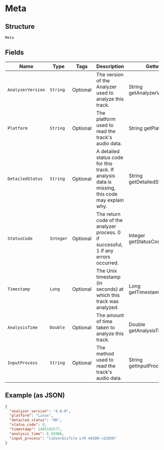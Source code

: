 
# Meta

## Structure

`Meta`

## Fields

| Name | Type | Tags | Description | Getter | Setter |
|  --- | --- | --- | --- | --- | --- |
| `AnalyzerVersion` | `String` | Optional | The version of the Analyzer used to analyze this track. | String getAnalyzerVersion() | setAnalyzerVersion(String analyzerVersion) |
| `Platform` | `String` | Optional | The platform used to read the track's audio data. | String getPlatform() | setPlatform(String platform) |
| `DetailedStatus` | `String` | Optional | A detailed status code for this track. If analysis data is missing, this code may explain why. | String getDetailedStatus() | setDetailedStatus(String detailedStatus) |
| `StatusCode` | `Integer` | Optional | The return code of the analyzer process. 0 if successful, 1 if any errors occurred. | Integer getStatusCode() | setStatusCode(Integer statusCode) |
| `Timestamp` | `Long` | Optional | The Unix timestamp (in seconds) at which this track was analyzed. | Long getTimestamp() | setTimestamp(Long timestamp) |
| `AnalysisTime` | `Double` | Optional | The amount of time taken to analyze this track. | Double getAnalysisTime() | setAnalysisTime(Double analysisTime) |
| `InputProcess` | `String` | Optional | The method used to read the track's audio data. | String getInputProcess() | setInputProcess(String inputProcess) |

## Example (as JSON)

```json
{
  "analyzer_version": "4.0.0",
  "platform": "Linux",
  "detailed_status": "OK",
  "status_code": 0,
  "timestamp": 1495193577,
  "analysis_time": 6.93906,
  "input_process": "libvorbisfile L+R 44100->22050"
}
```

